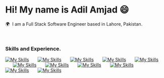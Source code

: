 # Hi! My name is Adil Amjad 😄

🌍  I am a Full Stack Software Engineer based in Lahore, Pakistan.

<br />

### Skills and Experience.

[![My Skills](https://skillicons.dev/icons?i=html)]() &nbsp;&nbsp;&nbsp;&nbsp;&nbsp; [![My Skills](https://skillicons.dev/icons?i=css)]() &nbsp;&nbsp;&nbsp;&nbsp;&nbsp; [![My Skills](https://skillicons.dev/icons?i=tailwind)]() &nbsp;&nbsp;&nbsp;&nbsp;&nbsp; [![My Skills](https://skillicons.dev/icons?i=js)]() &nbsp;&nbsp;&nbsp;&nbsp;&nbsp; [![My Skills](https://skillicons.dev/icons?i=ts)]() &nbsp;&nbsp;&nbsp;&nbsp;&nbsp; [![My Skills](https://skillicons.dev/icons?i=react)]() &nbsp;&nbsp;&nbsp;&nbsp;&nbsp; [![My Skills](https://skillicons.dev/icons?i=nodejs)]() &nbsp;&nbsp;&nbsp;&nbsp;&nbsp; [![My Skills](https://skillicons.dev/icons?i=express)]() &nbsp;&nbsp;&nbsp;&nbsp;&nbsp; [![My Skills](https://skillicons.dev/icons?i=mongodb)]() &nbsp;&nbsp;&nbsp;&nbsp;&nbsp; [![My Skills](https://skillicons.dev/icons?i=aws)]() &nbsp;&nbsp;&nbsp;&nbsp;&nbsp; [![My Skills](https://skillicons.dev/icons?i=cpp)]() 


